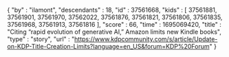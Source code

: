 {
  "by" : "ilamont",
  "descendants" : 18,
  "id" : 37561668,
  "kids" : [ 37561881, 37561901, 37561970, 37562022, 37561876, 37561821, 37561806, 37561835, 37561968, 37561913, 37561816 ],
  "score" : 66,
  "time" : 1695069420,
  "title" : "Citing “rapid evolution of generative AI,” Amazon limits new Kindle books",
  "type" : "story",
  "url" : "https://www.kdpcommunity.com/s/article/Update-on-KDP-Title-Creation-Limits?language=en_US&forum=KDP%20Forum"
}
